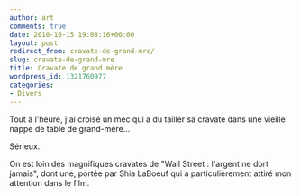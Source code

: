 ```yaml
---
author: art
comments: true
date: 2010-10-15 19:08:16+00:00
layout: post
redirect_from: cravate-de-grand-mre/
slug: cravate-de-grand-mre
title: Cravate de grand mère
wordpress_id: 1321760977
categories:
- Divers
---
```


Tout à l'heure, j'ai croisé un mec qui a du tailler sa cravate dans une vieille nappe de table de grand-mère…





Sérieux..





On est loin des magnifiques cravates de "Wall Street : l'argent ne dort jamais", dont une, portée par Shia LaBoeuf qui a particulièrement attiré mon attention dans le film.
